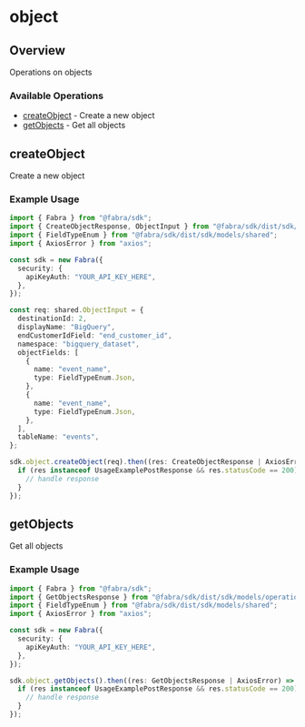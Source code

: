 # object

## Overview

Operations on objects

### Available Operations

* [createObject](#createobject) - Create a new object
* [getObjects](#getobjects) - Get all objects

## createObject

Create a new object

### Example Usage

```typescript
import { Fabra } from "@fabra/sdk";
import { CreateObjectResponse, ObjectInput } from "@fabra/sdk/dist/sdk/models/operations";
import { FieldTypeEnum } from "@fabra/sdk/dist/sdk/models/shared";
import { AxiosError } from "axios";

const sdk = new Fabra({
  security: {
    apiKeyAuth: "YOUR_API_KEY_HERE",
  },
});

const req: shared.ObjectInput = {
  destinationId: 2,
  displayName: "BigQuery",
  endCustomerIdField: "end_customer_id",
  namespace: "bigquery_dataset",
  objectFields: [
    {
      name: "event_name",
      type: FieldTypeEnum.Json,
    },
    {
      name: "event_name",
      type: FieldTypeEnum.Json,
    },
  ],
  tableName: "events",
};

sdk.object.createObject(req).then((res: CreateObjectResponse | AxiosError) => {
  if (res instanceof UsageExamplePostResponse && res.statusCode == 200) {
    // handle response
  }
});
```

## getObjects

Get all objects

### Example Usage

```typescript
import { Fabra } from "@fabra/sdk";
import { GetObjectsResponse } from "@fabra/sdk/dist/sdk/models/operations";
import { FieldTypeEnum } from "@fabra/sdk/dist/sdk/models/shared";
import { AxiosError } from "axios";

const sdk = new Fabra({
  security: {
    apiKeyAuth: "YOUR_API_KEY_HERE",
  },
});

sdk.object.getObjects().then((res: GetObjectsResponse | AxiosError) => {
  if (res instanceof UsageExamplePostResponse && res.statusCode == 200) {
    // handle response
  }
});
```
